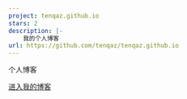 ```yaml
---
project: tenqaz.github.io
stars: 2
description: |-
    我的个人博客
url: https://github.com/tenqaz/tenqaz.github.io
---
```


个人博客

[进入我的博客](https://www.zhengwenfeng.com/)
